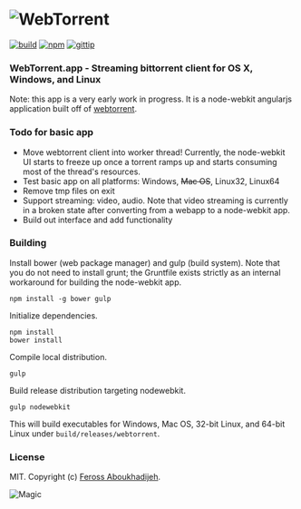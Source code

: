 # ![WebTorrent](https://raw.github.com/feross/webtorrent.app/master/app/frontend/img/wordmark.png)
[![build](https://img.shields.io/travis/feross/webtorrent.app.svg)](https://travis-ci.org/feross/webtorrent)
[![npm](https://img.shields.io/npm/v/webtorrent.app.svg)](https://npmjs.org/package/webtorrent)
[![gittip](https://img.shields.io/gittip/feross.svg)](https://www.gittip.com/feross/)

### WebTorrent.app - Streaming bittorrent client for OS X, Windows, and Linux

Note: this app is a very early work in progress. It is a node-webkit angularjs application built off of [webtorrent](https://github.com/feross/webtorrent).


### Todo for basic app
  * Move webtorrent client into worker thread! Currently, the node-webkit UI starts to freeze up once a torrent ramps up and starts consuming most of the thread's resources.
  * Test basic app on all platforms: Windows, ~~Mac OS~~, Linux32, Linux64
  * Remove tmp files on exit
  * Support streaming: video, audio. Note that video streaming is currently in a broken state after converting from a webapp to a node-webkit app.
  * Build out interface and add functionality

### Building

Install bower (web package manager) and gulp (build system). Note that you do not need to install grunt; the Gruntfile exists strictly as an internal workaround for building the node-webkit app.

```npm install -g bower gulp```

Initialize dependencies.

```
npm install
bower install
```

Compile local distribution.

```
gulp
```

Build release distribution targeting nodewebkit.

```
gulp nodewebkit
```

This will build executables for Windows, Mac OS, 32-bit Linux, and 64-bit Linux under `build/releases/webtorrent`.


### License

MIT. Copyright (c) [Feross Aboukhadijeh](http://feross.org).

![Magic](https://raw.github.com/feross/webtorrent.app/master/app/frontend/img/logo.png)
